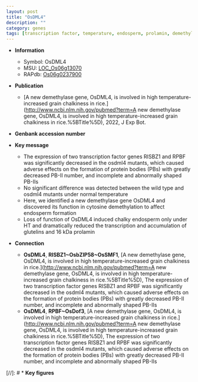```yaml
---
layout: post
title: "OsDML4"
description: ""
category: genes
tags: [transcription factor, temperature, endosperm, prolamin, demethylation]
---
```


* **Information**  
    + Symbol: OsDML4  
    + MSU: [LOC_Os06g13070](http://rice.uga.edu/cgi-bin/ORF_infopage.cgi?orf=LOC_Os06g13070)  
    + RAPdb: [Os06g0237900](https://rapdb.dna.affrc.go.jp/locus/?name=Os06g0237900)  

* **Publication**  
    + [A new demethylase gene, OsDML4, is involved in high temperature-increased grain chalkiness in rice.](http://www.ncbi.nlm.nih.gov/pubmed?term=A new demethylase gene, OsDML4, is involved in high temperature-increased grain chalkiness in rice.%5BTitle%5D), 2022, J Exp Bot.

* **Genbank accession number**  

* **Key message**  
    + The expression of two transcription factor genes RISBZ1 and RPBF was significantly decreased in the osdml4 mutants, which caused adverse effects on the formation of protein bodies (PBs) with greatly decreased PB-II number, and incomplete and abnormally shaped PB-IIs
    + No significant difference was detected between the wild type and osdml4 mutants under normal temperature
    + Here, we identified a new demethylase gene OsDML4 and discovered its function in cytosine demethylation to affect endosperm formation
    + Loss of function of OsDML4 induced chalky endosperm only under HT and dramatically reduced the transcription and accumulation of glutelins and 16 kDa prolamin

* **Connection**  
    + __OsDML4__, __RISBZ1~OsbZIP58~OsSMF1__, [A new demethylase gene, OsDML4, is involved in high temperature-increased grain chalkiness in rice.](http://www.ncbi.nlm.nih.gov/pubmed?term=A new demethylase gene, OsDML4, is involved in high temperature-increased grain chalkiness in rice.%5BTitle%5D),  The expression of two transcription factor genes RISBZ1 and RPBF was significantly decreased in the osdml4 mutants, which caused adverse effects on the formation of protein bodies (PBs) with greatly decreased PB-II number, and incomplete and abnormally shaped PB-IIs
    + __OsDML4__, __RPBF~OsDof3__, [A new demethylase gene, OsDML4, is involved in high temperature-increased grain chalkiness in rice.](http://www.ncbi.nlm.nih.gov/pubmed?term=A new demethylase gene, OsDML4, is involved in high temperature-increased grain chalkiness in rice.%5BTitle%5D),  The expression of two transcription factor genes RISBZ1 and RPBF was significantly decreased in the osdml4 mutants, which caused adverse effects on the formation of protein bodies (PBs) with greatly decreased PB-II number, and incomplete and abnormally shaped PB-IIs

[//]: # * **Key figures**  


